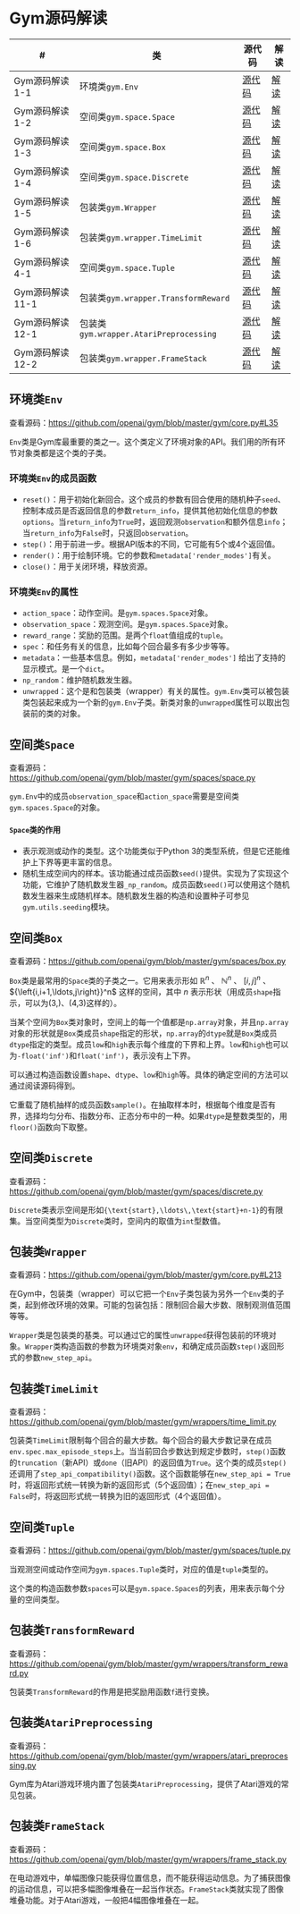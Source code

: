 # Gym源码解读

| \# | 类 | 源代码 | 解读 |
| --- | --- | --- | --- |
| Gym源码解读1-1 | 环境类`gym.Env` | [源代码](https://github.com/openai/gym/blob/master/gym/core.py) | [解读](#环境类Env) |
| Gym源码解读1-2 | 空间类`gym.space.Space` | [源代码](https://github.com/openai/gym/blob/master/gym/spaces/space.py) | [解读](#空间类Space) |
| Gym源码解读1-3 | 空间类`gym.space.Box` | [源代码](https://github.com/openai/gym/blob/master/gym/spaces/box.py) | [解读](#空间类Box) |
| Gym源码解读1-4 | 空间类`gym.space.Discrete` | [源代码](https://github.com/openai/gym/blob/master/gym/spaces/discrete.py) | [解读](#空间类Discrete) |
| Gym源码解读1-5 | 包装类`gym.Wrapper` | [源代码](https://github.com/openai/gym/blob/master/gym/core.py) | [解读](#包装类Wrapper) |
| Gym源码解读1-6 | 包装类`gym.wrapper.TimeLimit` | [源代码](https://github.com/openai/gym/blob/master/gym/wrappers/time_limit.py) | [解读](#包装类TimeLimit) |
| Gym源码解读4-1 | 空间类`gym.space.Tuple` | [源代码](https://github.com/openai/gym/blob/master/gym/spaces/tuple.py) | [解读](#空间类Tuple) |
| Gym源码解读11-1 | 包装类`gym.wrapper.TransformReward` | [源代码](https://github.com/openai/gym/blob/master//gym/wrappers/transform_reward.py) | [解读](#包装类TransformReward) |
| Gym源码解读12-1 | 包装类`gym.wrapper.AtariPreprocessing` | [源代码](https://github.com/openai/gym/blob/master/gym/wrappers/atari_preprocessing.py) | [解读](#包装类AtariPreprocessing) |
| Gym源码解读12-2 | 包装类`gym.wrapper.FrameStack` | [源代码](https://github.com/openai/gym/blob/master/gym/wrappers/frame_stack.py) | [解读](#包装类FrameStack) |


## 环境类`Env`

查看源码：https://github.com/openai/gym/blob/master/gym/core.py#L35

`Env`类是Gym库最重要的类之一。这个类定义了环境对象的API。我们用的所有环节对象类都是这个类的子类。

### 环境类`Env`的成员函数
- `reset()`：用于初始化新回合。这个成员的参数有回合使用的随机种子`seed`、控制本成员是否返回信息的参数`return_info`，提供其他初始化信息的参数`options`。当`return_info`为`True`时，返回观测`observation`和额外信息`info`；当`return_info`为`False`时，只返回`observation`。
- `step()`：用于前进一步。根据API版本的不同，它可能有5个或4个返回值。
- `render()`：用于绘制环境。它的参数和`metadata['render_modes']`有关。
- `close()`：用于关闭环境，释放资源。

### 环境类`Env`的属性

- `action_space`：动作空间。是`gym.spaces.Space`对象。
- `observation_space`：观测空间。是`gym.spaces.Space`对象。
- `reward_range`：奖励的范围。是两个`float`值组成的`tuple`。
- `spec`：和任务有关的信息，比如每个回合最多有多少步等等。
- `metadata`：一些基本信息。例如，`metadata['render_modes']` 给出了支持的显示模式。是一个`dict`。
- `np_random`：维护随机数发生器。
- `unwrapped`：这个是和包装类（wrapper）有关的属性。`gym.Env`类可以被包装类包装起来成为一个新的`gym.Env`子类。新类对象的`unwrapped`属性可以取出包装前的类的对象。

## 空间类`Space`

查看源码：https://github.com/openai/gym/blob/master/gym/spaces/space.py

`gym.Env`中的成员`observation_space`和`action_space`需要是空间类`gym.spaces.Space`的对象。

#### `Space`类的作用

- 表示观测或动作的类型。这个功能类似于Python 3的类型系统，但是它还能维护上下界等更丰富的信息。
- 随机生成空间内的样本。该功能通过成员函数`seed()`提供。实现为了实现这个功能，它维护了随机数发生器`_np_random`。成员函数`seed()`可以使用这个随机数发生器来生成随机样本。随机数发生器的构造和设置种子可参见`gym.utils.seeding`模块。

## 空间类`Box`

查看源码：https://github.com/openai/gym/blob/master/gym/spaces/box.py

`Box`类是最常用的`Space`类的子类之一。它用来表示形如 $\mathbb{R}^n$ 、 $\mathbb{N}^n$ 、 ${[i,j]}^n$ 、 ${\left{i,i+1,\ldots,j\right}}^n$ 这样的空间，其中 $n$ 表示形状（用成员`shape`指示，可以为(3,)、(4,3)这样的）。

当某个空间为`Box`类对象时，空间上的每一个值都是`np.array`对象，并且`np.array`对象的形状就是`Box`类成员`shape`指定的形状，`np.array`的`dtype`就是`Box`类成员`dtype`指定的类型。成员`low`和`high`表示每个维度的下界和上界。`low`和`high`也可以为`-float('inf')`和`float('inf')`，表示没有上下界。

可以通过构造函数设置`shape`、`dtype`、`low`和`high`等。具体的确定空间的方法可以通过阅读源码得到。

它重载了随机抽样的成员函数`sample()`。在抽取样本时，根据每个维度是否有界，选择均匀分布、指数分布、正态分布中的一种。如果`dtype`是整数类型的，用`floor()`函数向下取整。

## 空间类`Discrete`

查看源码：https://github.com/openai/gym/blob/master/gym/spaces/discrete.py

`Discrete`类表示空间是形如`{\text{start},\ldots\,\text{start}+n-1}`的有限集。当空间类型为`Discrete`类时，空间内的取值为`int`型数值。


## 包装类`Wrapper`

查看源码：https://github.com/openai/gym/blob/master/gym/core.py#L213

在Gym中，包装类（wrapper）可以它把一个`Env`子类包装为另外一个`Env`类的子类，起到修改环境的效果。可能的包装包括：限制回合最大步数、限制观测值范围等等。

`Wrapper`类是包装类的基类。可以通过它的属性`unwrapped`获得包装前的环境对象。`Wrapper`类构造函数的参数为环境类对象`env`，和确定成员函数`step()`返回形式的参数`new_step_api`。

## 包装类`TimeLimit`

查看源码：https://github.com/openai/gym/blob/master/gym/wrappers/time_limit.py

包装类`TimeLimit`限制每个回合的最大步数。每个回合的最大步数记录在成员`env.spec.max_episode_steps`上。当当前回合步数达到规定步数时，`step()`函数的`truncation`（新API）或`done`（旧API）的返回值为`True`。这个类的成员`step()`还调用了`step_api_compatibility()`函数。这个函数能够在`new_step_api = True`时，将返回形式统一转换为新的返回形式（5个返回值）；在`new_step_api = False`时，将返回形式统一转换为旧的返回形式（4个返回值）。


## 空间类`Tuple`

查看源码：https://github.com/openai/gym/blob/master/gym/spaces/tuple.py

当观测空间或动作空间为`gym.spaces.Tuple`类时，对应的值是`tuple`类型的。

这个类的构造函数参数`spaces`可以是`gym.space.Spaces`的列表，用来表示每个分量的空间类型。


## 包装类`TransformReward`

查看源码：https://github.com/openai/gym/blob/master/gym/wrappers/transform_reward.py

包装类`TransformReward`的作用是把奖励用函数`f`进行变换。


## 包装类`AtariPreprocessing`

查看源码：https://github.com/openai/gym/blob/master/gym/wrappers/atari_preprocessing.py

Gym库为Atari游戏环境内置了包装类`AtariPreprocessing`，提供了Atari游戏的常见包装。


## 包装类`FrameStack`

查看源码：https://github.com/openai/gym/blob/master/gym/wrappers/frame_stack.py

在电动游戏中，单幅图像只能获得位置信息，而不能获得运动信息。为了捕获图像的运动信息，可以把多幅图像堆叠在一起当作状态。`FrameStack`类就实现了图像堆叠功能。对于Atari游戏，一般把4幅图像堆叠在一起。


